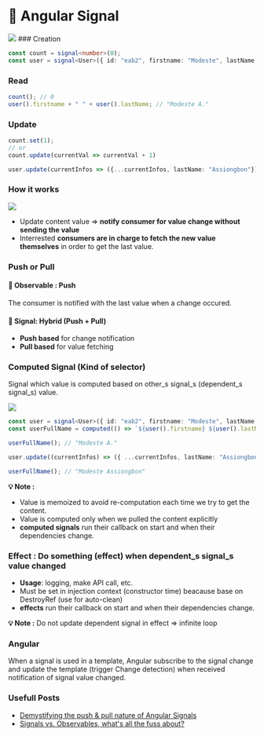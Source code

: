 # 📡 Angular Signal

<img src="https://rblmdst.github.io/angular-signal-workshop-gdg-paris/assets/images/signal_create_read.png">
### Creation

```ts
const count = signal<number>(0);
const user = signal<User>({ id: "eab2", firstname: "Modeste", lastName: "A." });
```

### Read

```ts
count(); // 0
user().firstname + " " + user().lastName; // "Modeste A."
```

### Update

```ts
count.set(1);
// or
count.update(currentVal => currentVal + 1)

user.update(currentInfos => ({...currentInfos, lastName: "Assiongbon"})
```

### How it works

<img src="https://rblmdst.github.io/angular-signal-workshop-gdg-paris/assets/images/signal_how_it_works.png">

- Update content value => **notify consumer for value change without sending the value**
- Interrested **consumers are in charge to fetch the new value themselves** in order to get the last value.

### Push or Pull

#### 🔭 Observable : Push

The consumer is notified with the last value when a change occured.

#### 📡 Signal: Hybrid (Push + Pull)

- **Push based** for change notification
- **Pull based** for value fetching

### Computed Signal (Kind of selector)

Signal which value is computed based on other_s signal_s (dependent_s signal_s) value.

<img src="https://rblmdst.github.io/angular-signal-workshop-gdg-paris/assets/images/signal_computed_signal.png">

```ts
const user = signal<User>({ id: "eab2", firstname: "Modeste", lastName: "A." });
const userFullName = computed(() => `${user().firstname} ${user().lastName}`);

userFullName(); // "Modeste A."

user.update((currentInfos) => ({ ...currentInfos, lastName: "Assiongbon" }));

userFullName(); // "Modeste Assiongbon"
```

**💡 Note :**

- Value is memoized to avoid re-computation each time we try to get the content.
- Value is computed only when we pulled the content explicitly
- **computed signals** run their callback on start and when their dependencies change.

### Effect : Do something (effect) when dependent_s signal_s value changed

- **Usage**: logging, make API call, etc.
- Must be set in injection context (constructor time) beacause base on DestroyRef (use for auto-clean)
- **effects** run their callback on start and when their dependencies change.

**💡 Note :** Do not update dependent signal in effect => infinite loop

### Angular

When a signal is used in a template, Angular subscribe to the signal change and update the template (trigger Change detection) when received notification of signal value changed.

### Usefull Posts

- [Demystifying the push & pull nature of Angular Signals](https://angularexperts.io/blog/angular-signals-push-pull)
- [Signals vs. Observables, what's all the fuss about?](https://www.builder.io/blog/signals-vs-observables)
